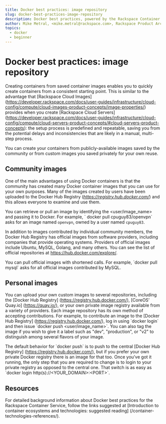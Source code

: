 ```yaml
---
title: Docker best practices: image repository
slug: docker-best-practices-image-repository
description: Docker best practices, powered by the Rackspace Container Service
author: Mike Metral, <mike.metral@rackspace.com>, Rackspace Product Architect
topics:
  - docker
  - beginner
---
```


# Docker best practices: image repository

Creating containers from saved container images enables you to
quickly create containers from a consistent starting point.
This is similar to the advantage that [Rackspace Cloud Images] (https://developer.rackspace.com/docs/user-guides/infrastructure/cloud-config/compute/cloud-images-product-concepts/image-properties/) provides when you
create [Rackspace Cloud Servers] (https://developer.rackspace.com/docs/user-guides/infrastructure/cloud-config/compute/cloud-servers-product-concepts/#cloud-servers-product-concepts): the setup process is predefined
and repeatable,
saving you from the potential delays and inconsistencies that are likely in
a manual, multi-step process.

You can create your containers from publicly-available images saved by the
community or from custom images you saved privately for your own reuse.

## Community images

One of the main advantages of using Docker containers is that
the community has created
many Docker container images that you can use for your own purposes.
Many of the images created
by users have been uploaded to the Docker Hub Registry
(*https://registry.hub.docker.com/*) and this allows everyone to examine and use
them.

You can retrieve or pull an image by identifying the
\<user/image\_name\> and passing it to Docker. For example, \` docker pull
cpuguy83/openvpn\` asks for an image named `openvpn`,
owned by a user named `cpuguy83`.

In addition to images contributed by individual community members,
the Docker Hub Registry has official images from software providers, including
companies that provide operating systems.
Providers of official images include Ubuntu,
MySQL, Golang, and many others.
You can see the list of official repositories at
https://hub.docker.com/explore/.

You can pull official images with shortened calls.
For example, \`docker pull mysql\` asks for all official images
contributed by MySQL.

## Personal images

You can upload your own custom images to several repositories, including
the [Docker Hub Registry] (https://registry.hub.docker.com/),
[CoreOS’ Quay.io] (https://quay.io/), or
your own private image registry available from a variety of providers.
Each image repository has its own method of
accepting contributions.
For example, to contribute an image to
the [Docker Hub Registry] (https://registry.hub.docker.com/),
log in using \`docker login\` and then issue
\`docker push \<user/image\_name\>\`.
You can also tag the image if you wish to give it a label
such as "dev", "production", or "v2" to distinguish among several flavors
of your image.

The default behavior for \`docker push\` is to push to the central
[Docker Hub Registry] (https://registry.hub.docker.com/), but if you prefer your own private
Docker registry there is an image for that too. Once you’ve got it
running, the only step that you are required to change is to login to
your private registry as opposed to the central one. That switch is as
easy as \`docker login http(s)://\<YOUR\_DOMAIN\>:\<PORT\>\`.

## Resources

For detailed background information about Docker best practices
for the Rackspace Container Service,
follow the links suggested at
[Introduction to container ecosystems and technologies: suggested reading]
(/container-technologies-references/).
